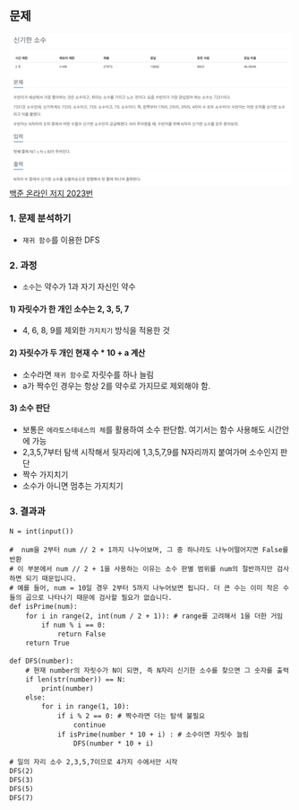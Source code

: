 ## 문제
![Alt text](../img/신기한소수.png)   
[백준 온라인 저지 2023번](https://www.acmicpc.net/problem/2023)

### 1. 문제 분석하기
* `재귀 함수`를 이용한 DFS

### 2. 과정
* `소수`는 약수가 1과 자기 자신인 약수

#### 1) 자릿수가 한 개인 소수는 2, 3, 5, 7
* 4, 6, 8, 9를 제외한 `가지치기` 방식을 적용한 것

#### 2) 자릿수가 두 개인 현재 수 * 10 + a 계산
* 소수라면 `재귀 함수`로 자릿수를 하나 늘림
* a가 짝수인 경우는 항상 2를 약수로 가지므로 제외해야 함.

#### 3) 소수 판단
* 보통은 `에라토스테네스의 체`를 활용하여 소수 판단함. 여기서는 함수 사용해도 시간안에 가능
* 2,3,5,7부터 탐색 시작해서 뒷자리에 1,3,5,7,9를 N자리까지 붙여가며 소수인지 판단
* 짝수 가지치기
* 소수가 아니면 멈추는 가지치기

### 3. 결과과
```
N = int(input())

#  num을 2부터 num // 2 + 1까지 나누어보며, 그 중 하나라도 나누어떨어지면 False를 반환
# 이 부분에서 num // 2 + 1을 사용하는 이유는 소수 판별 범위를 num의 절반까지만 검사하면 되기 때문입니다. 
# 예를 들어, num = 10일 경우 2부터 5까지 나누어보면 됩니다. 더 큰 수는 이미 작은 수들의 곱으로 나타나기 때문에 검사할 필요가 없습니다.
def isPrime(num):
    for i in range(2, int(num / 2 + 1)): # range를 고려해서 1을 더한 거임
        if num % i == 0:
            return False
    return True

def DFS(number):
    # 현재 number의 자릿수가 N이 되면, 즉 N자리 신기한 소수를 찾으면 그 숫자를 출력
    if len(str(number)) == N:
        print(number)
    else:
        for i in range(1, 10):
            if i % 2 == 0: # 짝수라면 더는 탐색 불필요
                continue
            if isPrime(number * 10 + i) : # 소수이면 자릿수 늘림
                DFS(number * 10 + i)

# 일의 자리 소수 2,3,5,7이므로 4가지 수에서만 시작
DFS(2)
DFS(3)
DFS(5)
DFS(7)
```